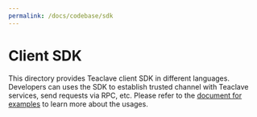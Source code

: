 ```yaml
---
permalink: /docs/codebase/sdk
---
```


# Client SDK

This directory provides Teaclave client SDK in different languages. Developers
can uses the SDK to establish trusted channel with Teaclave services, send
requests via RPC, etc. Please refer to the
[document for examples](../examples/README.md) to learn more about the usages.
